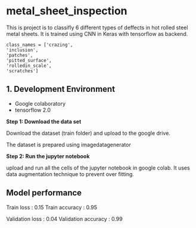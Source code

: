 # metal_sheet_inspection

This is project is to classifly 6 different types of deffects in hot rolled steel metal sheets. It is trained using CNN in Keras with tensorflow as backend. 

    class_names = ['crazing',
    'inclusion',
    'patches',
    'pitted_surface',
    'rolledin_scale',
    'scratches']

## 1. Development Environment
- Google colaboratory
- tensorflow 2.0

__Step 1: Download the data set__

Download  the dataset (train folder) and upload to the google drive.

The dataset is prepared using imagedatagenerator

__Step 2: Run the jupyter notebook__

upload and run all the cells of the jupyter notebook in google colab. It uses data augmentation technique to prevent over fitting. 

## Model performance 

Train loss      : 0.15   Train accuracy      : 0.95

Validation loss : 0.04   Validation accuracy : 0.99
